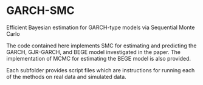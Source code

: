 # GARCH-SMC
Efficient Bayesian estimation for GARCH-type models via Sequential Monte Carlo


The code contained here implements SMC for estimating and predicting the GARCH, GJR-GARCH, and BEGE model investigated in the paper. The implementation of MCMC for estimating the BEGE model is also provided.  

Each subfolder provides script files which are instructions for running each of the methods on real data and simulated data.  
